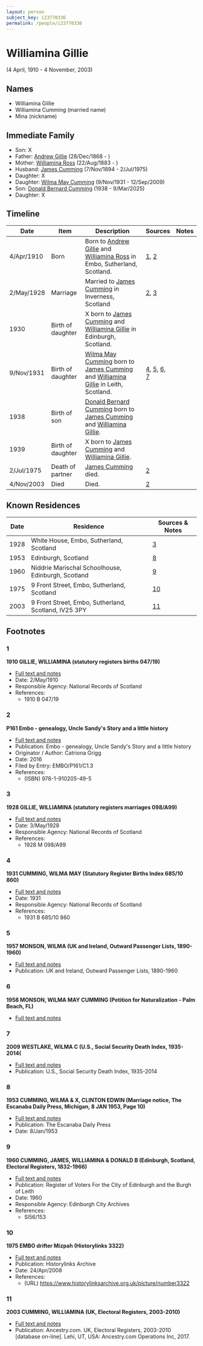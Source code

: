 ```yaml
---
layout: person
subject_key: i23770336
permalink: /people/i23770336
---
```


# Williamina Gillie
(4 April, 1910 - 4 November, 2003)

## Names

* Williamina Gillie
* Williamina Cumming (married name)
* Mina (nickname)

## Immediate Family

* Son: X
* Father: [Andrew Gillie](./@60068056@-andrew-gillie-b1868-12-28-d.md) (28/Dec/1868 - )
* Mother: [Williamina Ross](./@86024374@-williamina-ross-b1883-8-22-d.md) (22/Aug/1883 - )
* Husband: [James Cumming](./@492889@-james-cumming-b1894-11-7-d1975-7-2.md) (7/Nov/1894 - 2/Jul/1975)
* Daughter: X
* Daughter: [Wilma May Cumming](./@74680609@-wilma-may-cumming-b1931-11-9-d2009-9-12.md) (9/Nov/1931 - 12/Sep/2009)
* Son: [Donald Bernard Cumming](./@88821212@-donald-bernard-cumming-b1938-d2025-3-9.md) (1938 - 9/Mar/2025)
* Daughter: X

## Timeline

Date | Item | Description | Sources | Notes
---|---|---|---|---
4/Apr/1910 | Born | Born to [Andrew Gillie](./@60068056@-andrew-gillie-b1868-12-28-d.md) and [Williamina Ross](./@86024374@-williamina-ross-b1883-8-22-d.md) in Embo, Sutherland, Scotland. | [1](#1), [2](#2) | 
2/May/1928 | Marriage | Married to [James Cumming](./@492889@-james-cumming-b1894-11-7-d1975-7-2.md) in Inverness, Scotland | [2](#2), [3](#3) | 
1930 | Birth of daughter | X born to [James Cumming](./@492889@-james-cumming-b1894-11-7-d1975-7-2.md) and [Williamina Gillie](./@23770336@-williamina-gillie-b1910-4-4-d2003-11-4.md) in Edinburgh, Scotland. |  | 
9/Nov/1931 | Birth of daughter | [Wilma May Cumming](./@74680609@-wilma-may-cumming-b1931-11-9-d2009-9-12.md) born to [James Cumming](./@492889@-james-cumming-b1894-11-7-d1975-7-2.md) and [Williamina Gillie](./@23770336@-williamina-gillie-b1910-4-4-d2003-11-4.md) in Leith, Scotland. | [4](#4), [5](#5), [6](#6), [7](#7) | 
1938 | Birth of son | [Donald Bernard Cumming](./@88821212@-donald-bernard-cumming-b1938-d2025-3-9.md) born to [James Cumming](./@492889@-james-cumming-b1894-11-7-d1975-7-2.md) and [Williamina Gillie](./@23770336@-williamina-gillie-b1910-4-4-d2003-11-4.md). |  | 
1939 | Birth of daughter | X born to [James Cumming](./@492889@-james-cumming-b1894-11-7-d1975-7-2.md) and [Williamina Gillie](./@23770336@-williamina-gillie-b1910-4-4-d2003-11-4.md). |  | 
2/Jul/1975 | Death of partner | [James Cumming](./@492889@-james-cumming-b1894-11-7-d1975-7-2.md) died. | [2](#2) | 
4/Nov/2003 | Died | Died. | [2](#2) | 

## Known Residences

Date | Residence | Sources & Notes
---|---|---
1928 | White House, Embo, Sutherland, Scotland | [3](#3)
1953 | Edinburgh, Scotland | [8](#8)
1960 | Niddrie Marischal Schoolhouse, Edinburgh, Scotland | [9](#9)
1975 | 9 Front Street, Embo, Sutherland, Scotland | [10](#10)
2003 | 9 Front Street, Embo, Sutherland, Scotland, IV25 3PY | [11](#11)

## Footnotes

### 1

**1910 GILLIE, WILLIAMINA (statutory registers births 047/19)**

* [Full text and notes](../sources/@19457833@-1910-gillie,-williamina-statutory-registers-births-047-19-.md)
* Date: 2/May/1910
* Responsible Agency: National Records of Scotland
* References: 
  * 1910 B 047/19

### 2

**P161 Embo - genealogy, Uncle Sandy's Story and a little history**

* [Full text and notes](../sources/@95058656@-p161-embo-genealogy,-uncle-sandy's-story-and-a-little-history.md)
* Publication: Embo - genealogy, Uncle Sandy's Story and a little history
* Originator / Author: Catriona Grigg
* Date: 2016
* Filed by Entry: EMBO/P161/C1.3
* References: 
  * (ISBN) 978-1-910205-49-5

### 3

**1928 GILLIE, WILLIAMINA (statutory registers marriages 098/A99)**

* [Full text and notes](../sources/@32473735@-1928-gillie,-williamina-statutory-registers-marriages-098-a99-.md)
* Date: 3/May/1928
* Responsible Agency: National Records of Scotland
* References: 
  * 1928 M 098/A99

### 4

**1931 CUMMING, WILMA MAY (Statutory Register Births Index 685/10 860)**

* [Full text and notes](../sources/@82273964@-1931-cumming,-wilma-may-statutory-register-births-index-685-10-860-.md)
* Date: 1931
* Responsible Agency: National Records of Scotland
* References: 
  * 1931 B 685/10 860

### 5

**1957 MONSON, WILMA (UK and Ireland, Outward Passenger Lists, 1890-1960)**

* [Full text and notes](../sources/@50893584@-1957-monson,-wilma-uk-and-ireland,-outward-passenger-lists,-1890-1960-.md)
* Publication: UK and Ireland, Outward Passenger Lists, 1890-1960

### 6

**1958 MONSON, WILMA MAY CUMMING (Petition for Naturalization - Palm Beach, FL)**

* [Full text and notes](../sources/@56630136@-1958-monson,-wilma-may-cumming-petition-for-naturalization-palm-beach,-fl-.md)

### 7

**2009 WESTLAKE, WILMA C (U.S., Social Security Death Index, 1935-2014(**

* [Full text and notes](../sources/@72443844@-2009-westlake,-wilma-c-u.s.,-social-security-death-index,-1935-2014-.md)
* Publication: U.S., Social Security Death Index, 1935-2014

### 8

**1953 CUMMING, WILMA & X, CLINTON EDWIN (Marriage notice, The Escanaba Daily Press, Michigan, 8 JAN 1953, Page 10)**

* [Full text and notes](../sources/@12112448@-1953-cumming,-wilma-&-monson,-clinton-edwin-marriage-notice,-the-escanaba-daily-press,-michigan,-8-….md)
* Publication: The Escanaba Daily Press
* Date: 8/Jan/1953

### 9

**1960 CUMMING, JAMES, WILLIAMINA & DONALD B (Edinburgh, Scotland, Electoral Registers, 1832-1966)**

* [Full text and notes](../sources/@43991336@-1960-cumming,-james,-williamina-&-donald-b-edinburgh,-scotland,-electoral-registers,-1832-1966-.md)
* Publication: Register of Voters For the City of Edinburgh and the Burgh of Leith
* Date: 1960
* Responsible Agency: Edinburgh City Archives
* References: 
  * Sl56/153

### 10

**1975 EMBO drifter Mizpah (Historylinks 3322)**

* [Full text and notes](../sources/@32473964@-1975-embo-drifter-mizpah-historylinks-3322-.md)
* Publication: Historylinks Archive
* Date: 24/Apr/2008
* References: 
  * (URL) https://www.historylinksarchive.org.uk/picture/number3322

### 11

**2003 CUMMING, WILLIAMINA (UK, Electoral Registers, 2003-2010)**

* [Full text and notes](../sources/@38527838@-2003-cumming,-williamina-uk,-electoral-registers,-2003-2010-.md)
* Publication: Ancestry.com. UK, Electoral Registers, 2003-2010 [database on-line]. Lehi, UT, USA: Ancestry.com Operations Inc, 2017.

